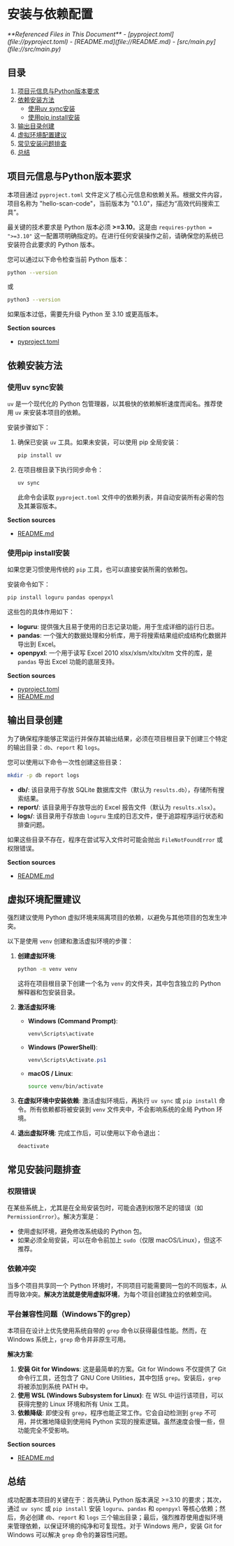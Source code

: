 # 安装与依赖配置

<cite>
**Referenced Files in This Document**   
- [pyproject.toml](file://pyproject.toml)
- [README.md](file://README.md)
- [src/main.py](file://src/main.py)
</cite>

## 目录

1. [项目元信息与Python版本要求](#项目元信息与python版本要求)
2. [依赖安装方法](#依赖安装方法)
   - [使用uv sync安装](#使用uv-sync安装)
   - [使用pip install安装](#使用pip-install安装)
3. [输出目录创建](#输出目录创建)
4. [虚拟环境配置建议](#虚拟环境配置建议)
5. [常见安装问题排查](#常见安装问题排查)
6. [总结](#总结)

## 项目元信息与Python版本要求

本项目通过 `pyproject.toml` 文件定义了核心元信息和依赖关系。根据文件内容，项目名称为 "hello-scan-code"，当前版本为 "0.1.0"，描述为“高效代码搜索工具”。

最关键的技术要求是 Python 版本必须 **>=3.10**。这是由 `requires-python = ">=3.10"` 这一配置项明确指定的。在进行任何安装操作之前，请确保您的系统已安装符合此要求的 Python 版本。

您可以通过以下命令检查当前 Python 版本：
```bash
python --version
```
或
```bash
python3 --version
```

如果版本过低，需要先升级 Python 至 3.10 或更高版本。

**Section sources**
- [pyproject.toml](file://pyproject.toml#L1-L9)

## 依赖安装方法

### 使用uv sync安装

`uv` 是一个现代化的 Python 包管理器，以其极快的依赖解析速度而闻名。推荐使用 `uv` 来安装本项目的依赖。

安装步骤如下：

1.  确保已安装 `uv` 工具。如果未安装，可以使用 pip 全局安装：
    ```bash
    pip install uv
    ```
2.  在项目根目录下执行同步命令：
    ```bash
    uv sync
    ```
    此命令会读取 `pyproject.toml` 文件中的依赖列表，并自动安装所有必需的包及其兼容版本。

**Section sources**
- [README.md](file://README.md#L78-L81)

### 使用pip install安装

如果您更习惯使用传统的 `pip` 工具，也可以直接安装所需的依赖包。

安装命令如下：
```bash
pip install loguru pandas openpyxl
```

这些包的具体作用如下：
- **loguru**: 提供强大且易于使用的日志记录功能，用于生成详细的运行日志。
- **pandas**: 一个强大的数据处理和分析库，用于将搜索结果组织成结构化数据并导出到 Excel。
- **openpyxl**: 一个用于读写 Excel 2010 xlsx/xlsm/xltx/xltm 文件的库，是 `pandas` 导出 Excel 功能的底层支持。

**Section sources**
- [pyproject.toml](file://pyproject.toml#L6-L9)
- [README.md](file://README.md#L83-L85)

## 输出目录创建

为了确保程序能够正常运行并保存其输出结果，必须在项目根目录下创建三个特定的输出目录：`db`、`report` 和 `logs`。

您可以使用以下命令一次性创建这些目录：
```bash
mkdir -p db report logs
```

*   **db/**: 该目录用于存放 SQLite 数据库文件（默认为 `results.db`），存储所有搜索结果。
*   **report/**: 该目录用于存放导出的 Excel 报告文件（默认为 `results.xlsx`）。
*   **logs/**: 该目录用于存放由 `loguru` 生成的日志文件，便于追踪程序运行状态和排查问题。

如果这些目录不存在，程序在尝试写入文件时可能会抛出 `FileNotFoundError` 或权限错误。

**Section sources**
- [README.md](file://README.md#L87-L89)

## 虚拟环境配置建议

强烈建议使用 Python 虚拟环境来隔离项目的依赖，以避免与其他项目的包发生冲突。

以下是使用 `venv` 创建和激活虚拟环境的步骤：

1.  **创建虚拟环境**:
    ```bash
    python -m venv venv
    ```
    这将在项目根目录下创建一个名为 `venv` 的文件夹，其中包含独立的 Python 解释器和包安装目录。

2.  **激活虚拟环境**:
    *   **Windows (Command Prompt)**:
        ```cmd
        venv\Scripts\activate
        ```
    *   **Windows (PowerShell)**:
        ```powershell
        venv\Scripts\Activate.ps1
        ```
    *   **macOS / Linux**:
        ```bash
        source venv/bin/activate
        ```

3.  **在虚拟环境中安装依赖**:
    激活虚拟环境后，再执行 `uv sync` 或 `pip install` 命令。所有依赖都将被安装到 `venv` 文件夹中，不会影响系统的全局 Python 环境。

4.  **退出虚拟环境**:
    完成工作后，可以使用以下命令退出：
    ```bash
    deactivate
    ```

## 常见安装问题排查

### 权限错误

在某些系统上，尤其是在全局安装包时，可能会遇到权限不足的错误（如 `PermissionError`）。解决方案是：
*   使用虚拟环境，避免修改系统级的 Python 包。
*   如果必须全局安装，可以在命令前加上 `sudo`（仅限 macOS/Linux），但这不推荐。

### 依赖冲突

当多个项目共享同一个 Python 环境时，不同项目可能需要同一包的不同版本，从而导致冲突。**解决方法就是使用虚拟环境**，为每个项目创建独立的依赖空间。

### 平台兼容性问题（Windows下的grep）

本项目在设计上优先使用系统自带的 `grep` 命令以获得最佳性能。然而，在 Windows 系统上，`grep` 命令并非原生可用。

**解决方案**:
1.  **安装 Git for Windows**: 这是最简单的方案。Git for Windows 不仅提供了 Git 命令行工具，还包含了 GNU Core Utilities，其中包括 `grep`。安装后，`grep` 将被添加到系统 PATH 中。
2.  **使用 WSL (Windows Subsystem for Linux)**: 在 WSL 中运行该项目，可以获得完整的 Linux 环境和所有 Unix 工具。
3.  **依赖降级**: 即使没有 `grep`，程序也能正常工作。它会自动检测到 `grep` 不可用，并优雅地降级到使用纯 Python 实现的搜索逻辑。虽然速度会慢一些，但功能完全不受影响。

**Section sources**
- [README.md](file://README.md#L10-L13)

## 总结

成功配置本项目的关键在于：首先确认 Python 版本满足 >=3.10 的要求；其次，通过 `uv sync` 或 `pip install` 安装 `loguru`、`pandas` 和 `openpyxl` 等核心依赖；然后，务必创建 `db`、`report` 和 `logs` 三个输出目录；最后，强烈推荐使用虚拟环境来管理依赖，以保证环境的纯净和可复现性。对于 Windows 用户，安装 Git for Windows 可以解决 `grep` 命令的兼容性问题。